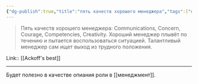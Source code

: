 ```yaml
---
{"dg-publish":true,"title":"пять качеств хорошего менеджера","tags":["quotes"],"date":"2023-01-22T09:30:24+04:00","modified_at":"2023-05-19T16:06:07+04:00","alias":"пять качеств хорошего менеджера","permalink":"/quotes/202301220930/","dgPassFrontmatter":true}
---
```



> Пять качеств хорошего менеджера: Communications, Concern, Courage, Competencies, Creativity. Хороший менеджер плывёт по течению и пытается воспользоваться ситуацией. Талантливый менеджер сам ищет выход из трудного положения.

Link:: [[Ackoff's best]]

---

Будет полезно в качестве опиания роли в [[менеджмент]].
